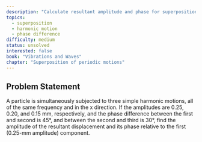 ```yaml
---
description: "Calculate resultant amplitude and phase for superposition of three harmonic motions"
topics:
  - superposition
  - harmonic motion
  - phase difference
difficulty: medium
status: unsolved
interested: false
book: "Vibrations and Waves"
chapter: "Superposition of periodic motions"
---
```


## Problem Statement
A particle is simultaneously subjected to three simple harmonic motions, all of the same frequency and in the x direction. If the amplitudes are 0.25, 0.20, and 0.15 mm, respectively, and the phase difference between the first and second is 45°, and between the second and third is 30°, find the amplitude of the resultant displacement and its phase relative to the first (0.25-mm amplitude) component.